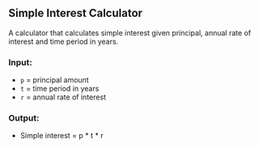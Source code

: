 ## Simple Interest Calculator

A calculator that calculates simple interest given principal, annual rate of interest and time period in years.

### Input:
- `p` = principal amount  
- `t` = time period in years  
- `r` = annual rate of interest

### Output:
- Simple interest = p * t * r
